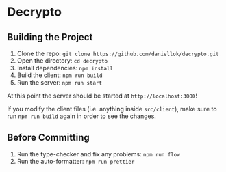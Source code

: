 # Decrypto

## Building the Project
1. Clone the repo: `git clone https://github.com/daniellok/decrypto.git`
2. Open the directory: `cd decrypto`
3. Install dependencies: `npm install`
4. Build the client: `npm run build`
5. Run the server: `npm run start`

At this point the server should be started at `http://localhost:3000`!

If you modify the client files (i.e. anything inside `src/client`), make sure to run `npm run build` again in order to see the changes.

## Before Committing
1. Run the type-checker and fix any problems: `npm run flow`
2. Run the auto-formatter: `npm run prettier`
